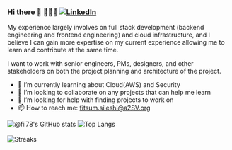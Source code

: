 ### Hi there 👋 👩🏾‍💻  [![LinkedIn](https://img.shields.io/badge/LinkedIn-blue?style=flat&logo=linkedin&labelColor=blue)](https://www.linkedin.com/in/fitsum-sileshi)

My experience largely involves on full stack development (backend engineering and frontend engineering) and cloud infrastructure, and I believe I can gain more expertise on my current experience allowing me to learn and contribute at the same time. 

I want to work with senior engineers, PMs, designers, and other stakeholders on both the project planning and architecture of the project.

- 🌱 I’m currently learning about Cloud(AWS) and Security 
- 👯 I’m looking to collaborate on any projects that can help me learn
- 🤔 I’m looking for help with finding projects to work on
- 📫 How to reach me: fitsum.sileshi@a2SV.org


![@fii78's GitHub stats](https://github-readme-stats.vercel.app/api?username=fii78&hide=stars,issues&count_private=true&show_icons=true&theme=transparent) 
![Top Langs](https://github-readme-stats.vercel.app/api/top-langs/?username=fii78&layout=compact)
<br><br>
![Streaks](https://github-readme-streak-stats.herokuapp.com/?user=fii78&theme=transparent") 

